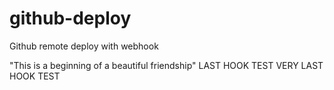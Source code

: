# github-deploy
Github remote deploy with webhook

"This is a beginning of a beautiful friendship"
LAST HOOK TEST
VERY LAST HOOK TEST